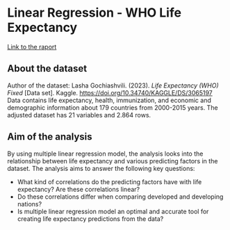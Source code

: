 # Linear Regression - WHO Life Expectancy

[Link to the raport](life_expectancy.ipynb)

## About the dataset
Author of the dataset: Lasha Gochiashvili. (2023). <i>Life Expectancy (WHO) Fixed</i> [Data set]. Kaggle. https://doi.org/10.34740/KAGGLE/DS/3065197 \
Data contains life expectancy, health, immunization, and economic and demographic information about 179 countries from 2000-2015 years. The adjusted dataset has 21 variables and 2.864 rows.

## Aim of the analysis
By using multiple linear regression model, the analysis looks into the relationship between life expectancy and various predicting factors in the dataset. The analysis aims to answer the following key questions:

- What kind of correlations do the predicting factors have with life expectancy? Are these correlations linear?
- Do these correlations differ when comparing developed and developing nations?
- Is multiple linear regression model an optimal and accurate tool for creating life expectancy predictions from the data? 
